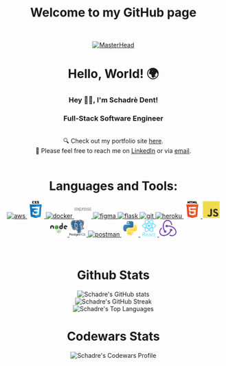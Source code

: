 <h1 align='center'>Welcome to my GitHub page </h1><br>
<div align='center'>

[![MasterHead](https://media.giphy.com/media/HzPtbOKyBoBFsK4hyc/giphy.gif)]()
</div>

<h1 align='center'>Hello, World! 🌍</h1>
<h3 align='center'>Hey 👋🏼, I'm Schadrè Dent!</h3>
<h3 align='center'>Full-Stack Software Engineer</h3>

</br>

<div align='center'>
    🔍 Check out my portfolio site <a href="/">here</a>.<br>
    💌 Please feel free to reach me on <a href="https://www.linkedin.com/in/schadre/">LinkedIn</a> or via <a href="mailto:schadred@gmail.com?">email</a>.
</div>

</br>

<h1 align="center">Languages and Tools:</h1>
<p align="center">
<a href="https://aws.amazon.com" target="_blank" rel="noreferrer"> <img src="https://pixelbag.net/wp-content/uploads/2021/12/AWS-Logo-svg-768x768.jpg" alt="aws" width="40" height="40"/> </a>
<a href="https://www.w3schools.com/css/" target="_blank" rel="noreferrer"> <img src="https://raw.githubusercontent.com/devicons/devicon/master/icons/css3/css3-original-wordmark.svg" alt="css3" width="40" height="40"/> </a>
<a href="https://hub.docker.com/" target="_blank" rel="noreferrer"> <img src="https://www.pngrepo.com/png/331370/512/docker.png" alt="docker" width="40" height="40"/> </a>
<a href="https://expressjs.com" target="_blank" rel="noreferrer"> <img src="https://raw.githubusercontent.com/devicons/devicon/master/icons/express/express-original-wordmark.svg" alt="express" width="40" height="40"/> </a>
<a href="https://www.figma.com/" target="_blank" rel="noreferrer"> <img src="https://www.vectorlogo.zone/logos/figma/figma-icon.svg" alt="figma" width="40" height="40"/> </a>
<a href="https://flask.palletsprojects.com/" target="_blank" rel="noreferrer"> <img src="https://www.vectorlogo.zone/logos/pocoo_flask/pocoo_flask-icon.svg" alt="flask" width="40" height="40"/> </a>
<a href="https://git-scm.com/" target="_blank" rel="noreferrer"> <img src="https://www.vectorlogo.zone/logos/git-scm/git-scm-icon.svg" alt="git" width="40" height="40"/> </a>
<a href="https://heroku.com" target="_blank" rel="noreferrer"> <img src="https://www.vectorlogo.zone/logos/heroku/heroku-icon.svg" alt="heroku" width="40" height="40"/> </a>
<a href="https://www.w3.org/html/" target="_blank" rel="noreferrer"> <img src="https://raw.githubusercontent.com/devicons/devicon/master/icons/html5/html5-original-wordmark.svg" alt="html5" width="40" height="40"/> </a>
<a href="https://developer.mozilla.org/en-US/docs/Web/JavaScript" target="_blank" rel="noreferrer"> <img src="https://raw.githubusercontent.com/devicons/devicon/master/icons/javascript/javascript-original.svg" alt="javascript" width="40" height="40"/> </a>
<a href="https://nodejs.org" target="_blank" rel="noreferrer"> <img src="https://raw.githubusercontent.com/devicons/devicon/master/icons/nodejs/nodejs-original-wordmark.svg" alt="nodejs" width="40" height="40"/> </a>
<a href="https://www.postgresql.org" target="_blank" rel="noreferrer"> <img src="https://raw.githubusercontent.com/devicons/devicon/master/icons/postgresql/postgresql-original-wordmark.svg" alt="postgresql" width="40" height="40"/> </a>
<a href="https://postman.com" target="_blank" rel="noreferrer"> <img src="https://www.vectorlogo.zone/logos/getpostman/getpostman-icon.svg" alt="postman" width="40" height="40"/> </a>
<a href="https://www.python.org" target="_blank" rel="noreferrer"> <img src="https://raw.githubusercontent.com/devicons/devicon/master/icons/python/python-original.svg" alt="python" width="40" height="40"/> </a>
<a href="https://reactjs.org/" target="_blank" rel="noreferrer"> <img src="https://raw.githubusercontent.com/devicons/devicon/master/icons/react/react-original-wordmark.svg" alt="react" width="40" height="40"/> </a>
<a href="https://redux.js.org" target="_blank" rel="noreferrer"> <img src="https://raw.githubusercontent.com/devicons/devicon/master/icons/redux/redux-original.svg" alt="redux" width="40" height="40"/> </a>
</p>

</br>

<div align='center'>
    <h1>Github Stats</h1>
    <img src="https://github-readme-stats.vercel.app/api?username=Schadre&show_icons=true&theme=tokyonight" alt="Schadre's GitHub stats"/><br>
    <img src="https://streak-stats.demolab.com/?user=Schadre&theme=tokyonight" alt="Schadre's GitHub Streak"/><br>
    <img src="https://github-readme-stats.vercel.app/api/top-langs/?username=Schadre&layout=compact&theme=tokyonight" alt="Schadre's Top Languages"/><br>
    <h1>Codewars Stats</h1>
    <img src="https://www.codewars.com/users/Schadre/badges/large" alt="Schadre's Codewars Profile"/><br>
</div>

